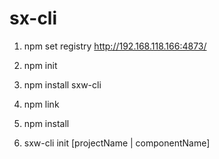 # sx-cli
1. npm set registry http://192.168.118.166:4873/

2. npm init

3. npm install sxw-cli

4. npm link

5. npm install

6. sxw-cli init [projectName | componentName]
